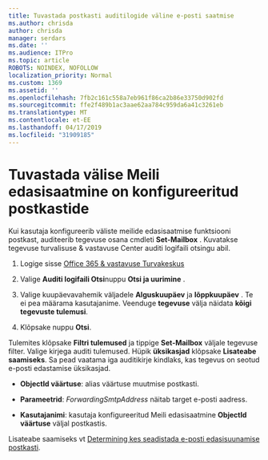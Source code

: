 ```yaml
---
title: Tuvastada postkasti auditilogide väline e-posti saatmise
ms.author: chrisda
author: chrisda
manager: serdars
ms.date: ''
ms.audience: ITPro
ms.topic: article
ROBOTS: NOINDEX, NOFOLLOW
localization_priority: Normal
ms.custom: 1369
ms.assetid: ''
ms.openlocfilehash: 7fb2c161c558a7eb961f86ca2b86e33750d902fd
ms.sourcegitcommit: ffe2f489b1ac3aae62aa784c959da6a41c3261eb
ms.translationtype: MT
ms.contentlocale: et-EE
ms.lasthandoff: 04/17/2019
ms.locfileid: "31909185"
---
```

# <a name="identify-when-external-email-forwarding-is-configured-on-mailboxes"></a>Tuvastada välise Meili edasisaatmine on konfigureeritud postkastide

Kui kasutaja konfigureerib väliste meilide edasisaatmise funktsiooni postkast, auditeerib tegevuse osana cmdleti **Set-Mailbox** . Kuvatakse tegevuse turvalisuse & vastavuse Center auditi logifaili otsingu abil.

1. Logige sisse [Office 365 & vastavuse Turvakeskus](https://protection.office.com/)

2. Valige **Auditi logifaili Otsi**nuppu **Otsi ja uurimine** .

3. Valige kuupäevavahemik väljadele **Alguskuupäev** ja **lõppkuupäev** . Te ei pea määrama kasutajanime. Veenduge **tegevuse** välja näidata **kõigi tegevuste tulemusi**.

4. Klõpsake nuppu **Otsi**.

Tulemites klõpsake **Filtri tulemused** ja tippige **Set-Mailbox** väljale tegevuse filter. Valige kirjega auditi tulemused. Hüpik **üksikasjad** klõpsake **Lisateabe saamiseks**. Sa pead vaatama iga auditikirje kindlaks, kas tegevus on seotud e-posti edastamise üksikasjad.

- **ObjectId väärtuse**: alias väärtuse muutmise postkasti.

- **Parameetrid**: _ForwardingSmtpAddress_ näitab target e-posti aadress.

- **Kasutajanimi**: kasutaja konfigureeritud Meili edasisaatmine **ObjectId väärtuse** väljal postkastis.

Lisateabe saamiseks vt [Determining kes seadistada e-posti edasisuunamise postkasti](https://docs.microsoft.com/office365/securitycompliance/auditing-troubleshooting-scenarios#determining-who-set-up-email-forwarding-for-a-mailbox).
